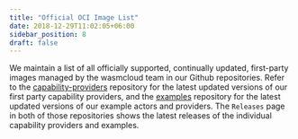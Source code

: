 ```yaml
---
title: "Official OCI Image List"
date: 2018-12-29T11:02:05+06:00
sidebar_position: 8
draft: false
---
```


We maintain a list of all officially supported, continually updated, first-party images managed by the wasmcloud team in our Github repositories. Refer to the [capability-providers](https://github.com/wasmcloud/capability-providers) repository for the latest updated versions of our first party capability providers, and the [examples](https://github.com/wasmcloud/examples) repository for the latest updated versions of our example actors and providers. The `Releases` page in both of those repositories shows the latest releases of the individual capability providers and examples.
